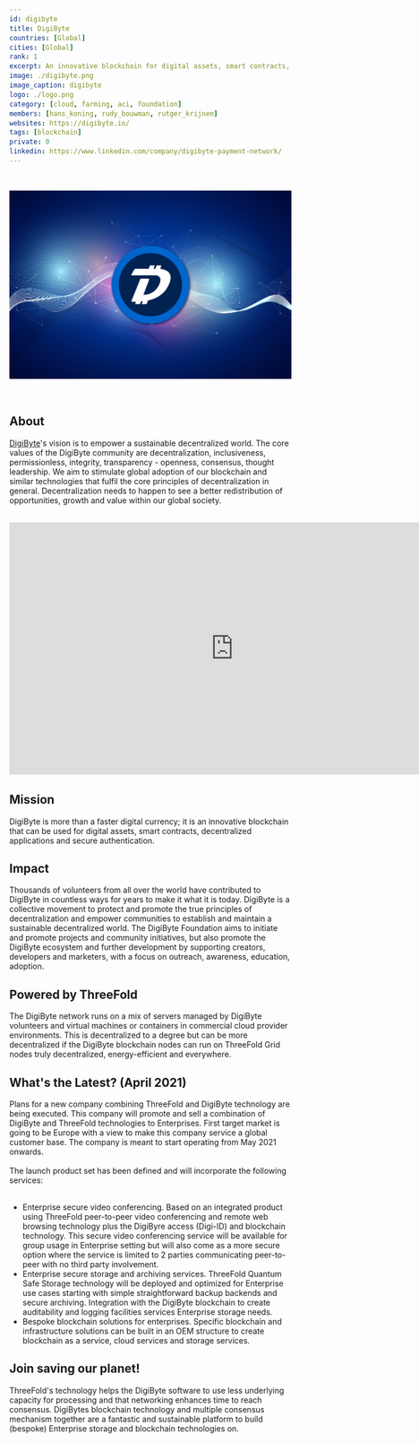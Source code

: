 ```yaml
---
id: digibyte
title: DigiByte
countries: [Global]
cities: [Global]
rank: 1
excerpt: An innovative blockchain for digital assets, smart contracts, dApps and secure authentication.
image: ./digibyte.png
image_caption: digibyte
logo: ./logo.png
category: [cloud, farming, aci, foundation]
members: [hans_koning, rudy_bouwman, rutger_krijnen]
websites: https://digibyte.io/
tags: [blockchain]
private: 0
linkedin: https://www.linkedin.com/company/digibyte-payment-network/
---
```


<br/>

![digibyte](./digibyte2.jpg)

<br/>

## About

[DigiByte](https://digibyte.org/)'s vision is to empower a sustainable decentralized world. The core values of the DigiByte community are decentralization, inclusiveness, permissionless, integrity, transparency - openness, consensus, thought leadership. We aim to stimulate global adoption of our blockchain and similar technologies that fulfil the core principles of decentralization in general. Decentralization needs to happen to see a better redistribution of opportunities, growth and value within our global society.

<BR>

<iframe src="https://player.vimeo.com/video/413179934" width="800" height="450" frameborder="0" allow="autoplay; fullscreen" allowfullscreen></iframe>

<BR>

## Mission

DigiByte is more than a faster digital currency; it is an innovative blockchain that can be used for digital assets, smart contracts, decentralized applications and secure authentication.

## Impact

Thousands of volunteers from all over the world have contributed to DigiByte in countless ways for years to make it what it is today. DigiByte is a collective movement to protect and promote the true principles of decentralization and empower communities to establish and maintain a sustainable decentralized world. The DigiByte Foundation aims to initiate and promote projects and community initiatives, but also promote the DigiByte ecosystem and further development by supporting creators, developers and marketers, with a focus on outreach, awareness, education, adoption.

## Powered by ThreeFold

The DigiByte network runs on a mix of servers managed by DigiByte volunteers and virtual machines or containers in commercial cloud provider environments.  This is decentralized to a degree but can be more decentralized if the DigiByte blockchain nodes can run on ThreeFold Grid nodes truly decentralized, energy-efficient and everywhere.

## What's the Latest? (April 2021)

Plans for a new company combining ThreeFold and DigiByte technology are being executed. This company will promote and sell a combination of DigiByte and ThreeFold technologies to Enterprises. First target market is going to be Europe with a view to make this company service a global customer base. The company is meant to start operating from May 2021 onwards.
<br/>
<br/>
The launch product set has been defined and will incorporate the following services:
<br/>
<br/>

  - Enterprise secure video conferencing. Based on an integrated product using ThreeFold peer-to-peer video conferencing and remote web browsing technology plus the DigiByre access (Digi-ID) and blockchain technology. This secure video conferencing service will be available for group usage in Enterprise setting but will also come as a more secure option where the service is limited to 2 parties communicating peer-to-peer with no third party involvement.
  - Enterprise secure storage and archiving services. ThreeFold Quantum Safe Storage technology will be deployed and optimized for Enterprise use cases starting with simple straightforward backup backends and secure archiving.  Integration with the DigiByte blockchain to create auditability and logging facilities services Enterprise storage needs.
  - Bespoke blockchain solutions for enterprises. Specific blockchain and infrastructure solutions can be built in an OEM structure to create blockchain as a service, cloud services and storage services.

## Join saving our planet!

ThreeFold's technology helps the DigiByte software to use less underlying capacity for processing and that networking enhances time to reach consensus.  DigiBytes blockchain technology and multiple consensus mechanism together are a fantastic and sustainable platform to build (bespoke) Enterprise storage and blockchain technologies on.

